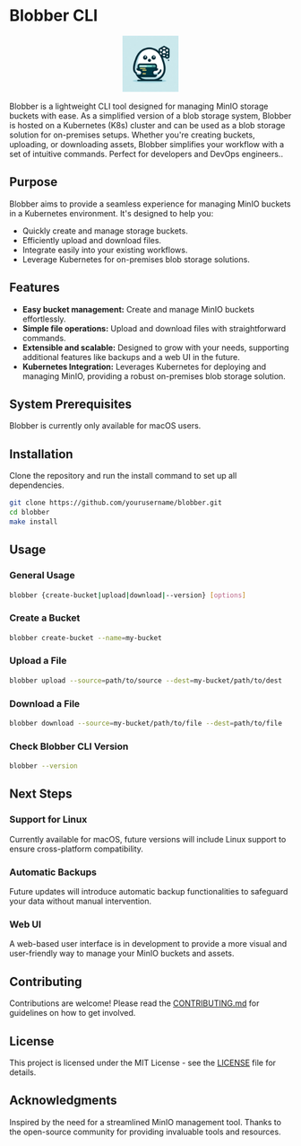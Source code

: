 # Blobber CLI

<p align="center">
  <img src="assets/logo.png" alt="Blobber Logo" width="100"/>
</p>

Blobber is a lightweight CLI tool designed for managing MinIO storage buckets with ease. As a simplified version of a blob storage system, Blobber is hosted on a Kubernetes (K8s) cluster and can be used as a blob storage solution for on-premises setups. Whether you're creating buckets, uploading, or downloading assets, Blobber simplifies your workflow with a set of intuitive commands. Perfect for developers and DevOps engineers..

## Purpose

Blobber aims to provide a seamless experience for managing MinIO buckets in a Kubernetes environment. It's designed to help you:
- Quickly create and manage storage buckets.
- Efficiently upload and download files.
- Integrate easily into your existing workflows.
- Leverage Kubernetes for on-premises blob storage solutions.

## Features

- **Easy bucket management:** Create and manage MinIO buckets effortlessly.
- **Simple file operations:** Upload and download files with straightforward commands.
- **Extensible and scalable:** Designed to grow with your needs, supporting additional features like backups and a web UI in the future.
- **Kubernetes Integration:** Leverages Kubernetes for deploying and managing MinIO, providing a robust on-premises blob storage solution.

## System Prerequisites

Blobber is currently only available for macOS users.

## Installation

Clone the repository and run the install command to set up all dependencies.

```bash
git clone https://github.com/yourusername/blobber.git
cd blobber
make install
```

## Usage

### General Usage

```bash
blobber {create-bucket|upload|download|--version} [options]
```

### Create a Bucket

```bash
blobber create-bucket --name=my-bucket
```

### Upload a File

```bash
blobber upload --source=path/to/source --dest=my-bucket/path/to/dest
```

### Download a File

```bash
blobber download --source=my-bucket/path/to/file --dest=path/to/file
```


### Check Blobber CLI Version

```bash
blobber --version
```

## Next Steps

### Support for Linux

Currently available for macOS, future versions will include Linux support to ensure cross-platform compatibility.

### Automatic Backups

Future updates will introduce automatic backup functionalities to safeguard your data without manual intervention.

### Web UI

A web-based user interface is in development to provide a more visual and user-friendly way to manage your MinIO buckets and assets.

## Contributing

Contributions are welcome! Please read the [CONTRIBUTING.md](CONTRIBUTING.md) for guidelines on how to get involved.

## License

This project is licensed under the MIT License - see the [LICENSE](LICENSE.md) file for details.

## Acknowledgments

Inspired by the need for a streamlined MinIO management tool.
Thanks to the open-source community for providing invaluable tools and resources.